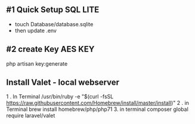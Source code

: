 ## #1 Quick Setup SQL LITE
- touch Database/database.sqlite
- then update .env

## #2 create Key AES KEY
php artisan key:generate 

## Install Valet - local webserver
1 . In Terminal
/usr/bin/ruby -e "$(curl -fsSL https://raw.githubusercontent.com/Homebrew/install/master/install)"
2 . in Terminal
brew install homebrew/php/php71
3. in terminal
composer global require laravel/valet
